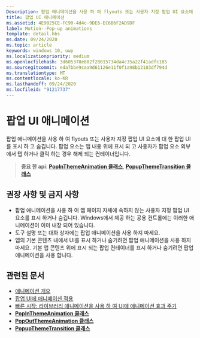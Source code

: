 ```yaml
---
Description: 팝업 애니메이션을 사용 하 여 flyouts 또는 사용자 지정 팝업 UI 요소에 대 한 팝업 UI를 표시 하 고 숨깁니다. 팝업 요소는 앱 내용 위에 표시 되 고 사용자가 팝업 요소 외부에서 탭 하거나 클릭 하는 경우 해제 되는 컨테이너입니다.
title: 팝업 UI 애니메이션
ms.assetid: 4E9025CE-FC90-4d4c-9DE6-EC6B6F2AD9DF
label: Motion--Pop-up animations
template: detail.hbs
ms.date: 09/24/2020
ms.topic: article
keywords: windows 10, uwp
ms.localizationpriority: medium
ms.openlocfilehash: 3d605378e802f28015734da4c35a22f41adfc185
ms.sourcegitcommit: eda7bbe9caa9d61126e11f0f1a98b12183df794d
ms.translationtype: MT
ms.contentlocale: ko-KR
ms.lasthandoff: 09/24/2020
ms.locfileid: "91217737"
---
```

# <a name="pop-up-ui-animations"></a>팝업 UI 애니메이션



팝업 애니메이션을 사용 하 여 flyouts 또는 사용자 지정 팝업 UI 요소에 대 한 팝업 UI를 표시 하 고 숨깁니다. 팝업 요소는 앱 내용 위에 표시 되 고 사용자가 팝업 요소 외부에서 탭 하거나 클릭 하는 경우 해제 되는 컨테이너입니다.

> **중요 한 api**: [**PopInThemeAnimation 클래스**](/uwp/api/Windows.UI.Xaml.Media.Animation.PopInThemeAnimation), [**PopupThemeTransition 클래스**](/uwp/api/Windows.UI.Xaml.Media.Animation.PopupThemeTransition)


## <a name="dos-and-donts"></a>권장 사항 및 금지 사항


-   팝업 애니메이션을 사용 하 여 앱 페이지 자체에 속하지 않는 사용자 지정 팝업 UI 요소를 표시 하거나 숨깁니다. Windows에서 제공 하는 공용 컨트롤에는 이러한 애니메이션이 이미 내장 되어 있습니다.
-   도구 설명 또는 대화 상자에는 팝업 애니메이션을 사용 하지 마세요.
-   앱의 기본 콘텐츠 내에서 UI를 표시 하거나 숨기려면 팝업 애니메이션을 사용 하지 마세요. 기본 앱 콘텐츠 위에 표시 되는 팝업 컨테이너를 표시 하거나 숨기려면 팝업 애니메이션을 사용 합니다.

## <a name="related-articles"></a>관련된 문서

* [애니메이션 개요](./xaml-animation.md)
* [팝업 UI에 애니메이션 적용](/previous-versions/windows/apps/jj649433(v=win.10))
* [빠른 시작: 라이브러리 애니메이션을 사용 하 여 UI에 애니메이션 효과 주기](/previous-versions/windows/apps/hh452703(v=win.10))
* [**PopInThemeAnimation 클래스**](/uwp/api/Windows.UI.Xaml.Media.Animation.PopInThemeAnimation)
* [**PopOutThemeAnimation 클래스**](/uwp/api/Windows.UI.Xaml.Media.Animation.PopOutThemeAnimation)
* [**PopupThemeTransition 클래스**](/uwp/api/Windows.UI.Xaml.Media.Animation.PopupThemeTransition)

 

 
